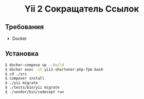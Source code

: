 <p align="center">
    <h1 align="center">Yii 2 Сокращатель Ссылок</h1>
</p>

Требования
------------
- Docker

Установка
------------
```bash
$ docker-compose up --build
$ docker exec -it yii2-shortener-php-fpm bash
$ cd ./src
$ composer install
$ ./yii migrate
$ ./tests/bin/yii migrate
$ ./vendor/bin/codecept run
```
